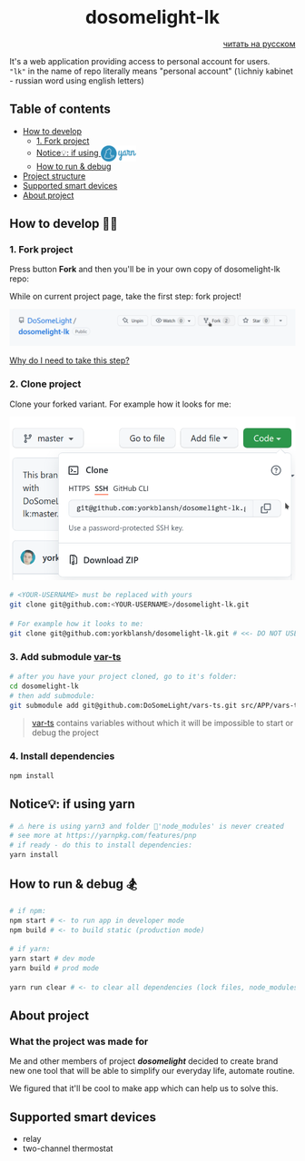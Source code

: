 <link href="docs/styles/style.css" rel="stylesheet">

# <div style='font-size:32px' align="center">dosomelight-lk</div>

[<div align="right">читать на русском</div>](./README.RU.md)

It's a web application providing access to personal account for users.
\
`"lk"` in the name of repo literally means "personal account" (`l`ichniy `k`abinet - russian word using english letters)

## Table of contents

- [How to develop](#how-to-develop-👩‍💻)
     - [1. Fork project](#1--fork-project)
     - [Notice💡: if using <img style="height:28px;vertical-align:middle" src="./docs/svg/yarn.svg">](#notice💡-if-using-yarn)
     - [How to run & debug](#how-to-run--debug-🏂️)
- [Project structure](./docs/project-structure.md)
- [Supported smart devices](#supported-smart-devices)
- [About project](#about-project)

<!-- TODO - [Residential use (personal)](#residential-use-personal) -->

## How to develop 👩‍💻

### 1. Fork project

Press button **Fork** and then you'll be in your own copy of dosomelight-lk repo:

<div class='ll'>While on current project page, take the first step:
fork project!</div>

![fork-img](/docs/img/fork.png)

[Why do I need to take this step?]()

### 2. Clone project

Clone your forked variant. For example how it looks for me:

<div style='text-align:center'>

![clone-img](/docs/img/clone-img.png)

</div>

```bash
# <YOUR-USERNAME> must be replaced with yours
git clone git@github.com:<YOUR-USERNAME>/dosomelight-lk.git

# For example how it looks to me:
git clone git@github.com:yorkblansh/dosomelight-lk.git # <<- DO NOT USE THIS ONE, IT IS ONLY EXAMPLE!!
```

### 3. Add submodule [var-ts](https://github.com/DoSomeLight/vars-ts)

```bash
# after you have your project cloned, go to it's folder:
cd dosomelight-lk
# then add submodule:
git submodule add git@github.com:DoSomeLight/vars-ts.git src/APP/vars-ts
```

> [var-ts](https://github.com/DoSomeLight/vars-ts) contains variables without which it will be impossible to start or debug the project

### 4. Install dependencies

```bash
npm install
```

## Notice💡: if using yarn

```bash
# ⚠️ here is using yarn3 and folder 📂'node_modules' is never created
# see more at https://yarnpkg.com/features/pnp
# if ready - do this to install dependencies:
yarn install
```

## How to run & debug 🏂️

```bash
# if npm:
npm start # <- to run app in developer mode
npm build # <- to build static (production mode)

# if yarn:
yarn start # dev mode
yarn build # prod mode

yarn run clear # <- to clear all dependencies (lock files, node_modules)
```

<!-- TODO ### Residential use (personal) -->

## About project

### What the project was made for

Me and other members of project **_dosomelight_** decided to create brand new one tool that will be able to simplify our everyday life, automate routine.

We figured that it'll be cool to make app which can help us to solve this.

## Supported smart devices

- relay
- two-channel thermostat

